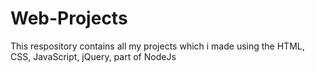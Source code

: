 # Web-Projects
This respository contains all my projects which i made using the HTML, CSS, JavaScript, jQuery, part of NodeJs
